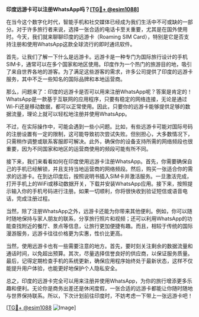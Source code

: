 **印度远游卡可以注册WhatsApp吗？[[TG💪+ @esim1088](https://t.me/s/esim1088)]**

在当今这个数字化时代，智能手机和社交媒体已经成为我们生活中不可或缺的一部分。对于许多旅行者来说，选择一张合适的电话卡至关重要，尤其是在国外使用时。今天，我们就来聊聊印度的远游卡（Roaming SIM Card），特别是它是否支持注册和使用WhatsApp这款全球流行的即时通讯软件。

首先，让我们了解一下什么是远游卡。远游卡是一种专门为国际旅行设计的手机SIM卡，通常可以在多个国家和地区使用。印度作为一个热门的旅游目的地，吸引了来自世界各地的游客。为了满足这些游客的需求，许多公司提供了印度的远游卡服务，其中不乏一些知名的国际品牌和本地运营商。

那么，问题来了：印度的远游卡是否可以用来注册WhatsApp呢？答案是肯定的！WhatsApp是一款基于互联网的应用程序，只要有稳定的网络连接，无论是通过Wi-Fi还是移动数据，都可以正常使用。因此，只要你的远游卡能够提供足够的数据流量，理论上就可以轻松地注册并使用WhatsApp。

不过，在实际操作中，可能会遇到一些小问题。比如，有些远游卡可能对国际号码的注册设置有一定的限制，这可能导致初次尝试失败。但别担心，大多数情况下，只需稍作调整或联系客服即可解决。此外，确保你的设备支持所需的网络频段也很重要，因为不同国家和地区的运营商使用的频段可能有所不同。

接下来，我们来看看如何在印度使用远游卡注册WhatsApp。首先，你需要确保自己的手机已经解锁，并且支持当地运营商的网络频段。然后，购买一张适合你的需求的远游卡。在到达印度后，按照说明书插入SIM卡并激活服务。一旦激活完成，打开手机上的WiFi或移动数据开关，下载并安装WhatsApp应用。接下来，按照提示输入你的手机号码进行注册。如果一切顺利，你将很快收到验证短信或语音电话，完成注册过程。

当然，除了注册WhatsApp之外，远游卡还能为你带来其他便利。例如，你可以随时随地保持与家人朋友的联系，分享旅行照片和视频；还可以利用WhatsApp的功能查找附近的餐厅、景点等信息，让旅行更加便捷有趣。而且，相较于传统的国际漫游服务，远游卡往往价格更为实惠，性价比更高。

当然，使用远游卡也有一些需要注意的地方。首先，要时刻关注剩余的数据流量和通话时间，以免超出预算。其次，尽量选择信誉良好的供应商，以保证服务质量。最后，记得定期检查手机的系统更新，确保应用程序始终处于最新状态，这样不仅能提升用户体验，也能更好地保护个人隐私安全。

总之，印度的远游卡完全可以用来注册并使用WhatsApp，为你的旅行增添更多乐趣和便利。无论你是商务出差还是休闲度假，一张合适的远游卡都能让你随时随地与世界保持联系。所以，下次计划前往印度时，不妨考虑一下带上一张远游卡吧！

[[TG💪+ @esim1088](https://t.me/s/esim1088) ![Image](https://i.postimg.cc/4NQfJmqS/Snipaste-2025-05-13-00-14-12.png)]